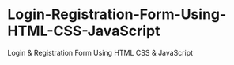 # Login-Registration-Form-Using-HTML-CSS-JavaScript
Login &amp; Registration Form Using HTML CSS &amp; JavaScript
